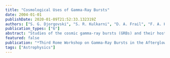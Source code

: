 ```yaml
---
title: "Cosmological Uses of Gamma-Ray Bursts"
date: 2004-01-01
publishDate: 2020-01-09T21:52:33.132319Z
authors: ["S. G. Djorgovski", "S. R. Kulkarni", "D. A. Frail", "F. A. Harrison", "J. S. Bloom", "E. Berger", "P. A. Price", "D. Fox", "A. M. Soderberg", "R. Sari", "S. Yost", "A. A. Mahabal", "S. M. Castro", "R. Goodrich", "F. Chaffee"]
publication_types: ["6"]
abstract: "Studies of the cosmic gamma-ray bursts (GRBs) and their host galaxies are starting to provide interesting or even unique new insights in observational cosmology. GRBs represent a new way of identifying a population of star-forming galaxies at cosmological redshifts. GRB hosts are broadly similar to the normal field galaxy populations at comparable redshifts and magnitudes, and indicate at most a mild luminosity evolution out to z ̃ 1.5 - 2. GRB optical afterglows seen in absorption provide a powerful new probe of the ISM in dense, central regions of their host galaxies, complementary to the traditional studies using QSO absorbers. Some GRB hosts are heavily obscured, and provide a new way to select a population of cosmological sub-mm sources, and a novel constraint on the total obscured fraction of star formation over the history of the universe. Finally, detection of GRB afterglows at z &gt; 6 may provide a unique way to probe the primordial star formation, massive IMF, early IGM, and chemical enrichment at the end of the cosmic reionization era. <P />"
featured: false
publication: "*Third Rome Workshop on Gamma-Ray Bursts in the Afterglow Era ASP Conference Series, Volume 312, Proceedings of the conference held 17-20 September 2002, in Rome, Italy. Edited by M. Feroci, F. Frontera, N. Masetti, and L. Piro. San Francisco: Astronomical Society of the Pacific, 2004., p.249*"
tags: ["Astrophysics"]
---
```


